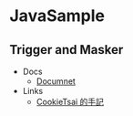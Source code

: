 # JavaSample

## 

## Trigger and Masker

* Docs
    * [Documnet](https://github.com/CookieTsai/JavaSample/blob/master/doc/Java%20Sample%20Trigger%20and%20Masker.html)
* Links
    * [CookieTsai 的手記](http://tsai-cookie.blogspot.tw/2015/10/java-sample-trigger-and-masker.html)

